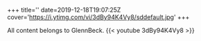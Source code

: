 +++
title=''
date=2019-12-18T19:07:25Z
cover='https://i.ytimg.com/vi/3dBy94K4Vy8/sddefault.jpg'
+++

All content belongs to GlennBeck.
{{< youtube 3dBy94K4Vy8 >}}
